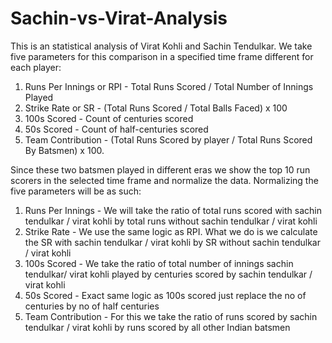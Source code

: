 # Sachin-vs-Virat-Analysis
This is an statistical analysis of Virat Kohli and Sachin Tendulkar. 
We take five parameters for this comparison in a specified time frame different for each player:
  1. Runs Per Innings or RPI - Total Runs Scored / Total Number of Innings Played
  2. Strike Rate or SR - (Total Runs Scored / Total Balls Faced) x 100
  3. 100s Scored - Count of centuries scored
  4. 50s Scored - Count of half-centuries scored
  5. Team Contribution - (Total Runs Scored by player / Total Runs Scored By Batsmen) x 100. 

Since these two batsmen played in different eras we show the top 10 run scorers in the selected time frame and normalize the data.
Normalizing the five parameters will be as such:
  1. Runs Per Innings - We will take the ratio of total runs scored with sachin tendulkar / virat kohli by total runs without sachin tendulkar / virat kohli
  2. Strike Rate - We use the same logic as RPI. What we do is we calculate the SR with sachin tendulkar / virat kohli by SR without sachin tendulkar / virat kohli
  3. 100s Scored - We take the ratio of total number of innings sachin tendulkar/ virat kohli played by centuries scored by sachin tendulkar / virat kohli
  4. 50s Scored - Exact same logic as 100s scored just replace the no of centuries by no of half centuries
  5. Team Contribution - For this we take the ratio of runs scored by sachin tendulkar / virat kohli by runs scored by all other Indian batsmen
